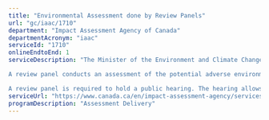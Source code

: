 ```yaml
---
title: "Environmental Assessment done by Review Panels"
url: "gc/iaac/1710"
department: "Impact Assessment Agency of Canada"
departmentAcronym: "iaac"
serviceId: "1710"
onlineEndtoEnd: 1
serviceDescription: "The Minister of the Environment and Climate Change may refer an environmental assessment (EA) to a review panel if they are of the opinion that it is in the public interest to do so. To make this decision, the Minister must consider: (1) if the project may cause significant adverse environmental effects; (2) if there are public concerns related to the significant adverse environmental effects; (3) if opportunities for cooperation with other jurisdictions exist. A review panel is a group of independent experts appointed by the Minister to conduct an EA. 

A review panel conducts an assessment of the potential adverse environmental effects of a designated project. The Review Panel will conduct its analysis of the information and studies provided on the public record, including the Proponent's Environmental Impact Statement. The Review Panel will engage with the Proponent, expert federal departments, Indigenous groups, the public and other jurisdictions, during the assessment. The Environmental Impact Statement is posted on the Registry and comments are invited on the document.

A review panel is required to hold a public hearing. The hearing allows participants, including Indigenous groups, to present information, concerns and comments regarding the potential environmental effects of the designated project. The review panel prepares a report that includes its rationale, conclusions and recommendations, and submits its report to the Minister."
serviceUrl: "https://www.canada.ca/en/impact-assessment-agency/services/environmental-assessments/basics-environmental-assessment.html#panel01"
programDescription: "Assessment Delivery"
---
```

